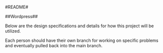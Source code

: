 #README#

##Wordpress##

Below are the design specifications and details for how this project will be utilized.

Each person should have their own branch for working on specific problems and eventually pulled back into the main branch.